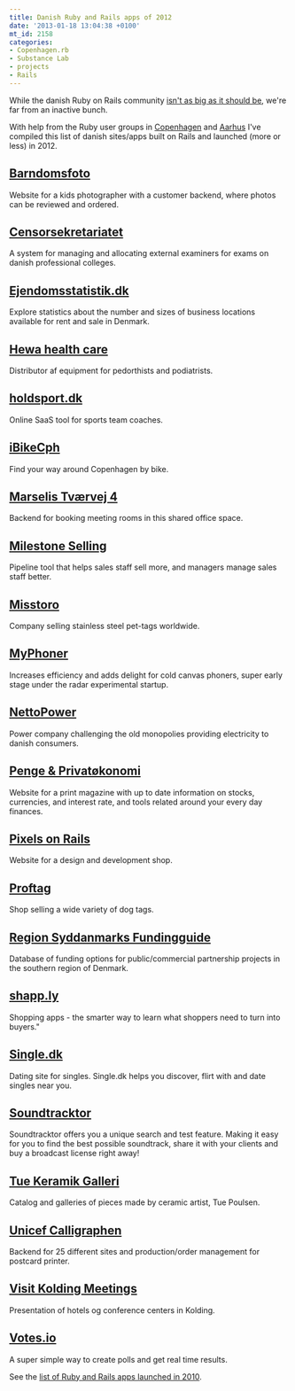 ```yaml
---
title: Danish Ruby and Rails apps of 2012
date: '2013-01-18 13:04:38 +0100'
mt_id: 2158
categories:
- Copenhagen.rb
- Substance Lab
- projects
- Rails
---
```

While the danish Ruby on Rails community [isn't as big as it should be](https://mentalized.net/journal/2011/08/11/the-state-of-ruby-in-denmark/), we're far from an inactive bunch.

With help from the Ruby user groups in [Copenhagen](http://copenhagenrb.dk) and [Aarhus](http://aarhus.rb) I've compiled this list of danish sites/apps built on Rails and launched (more or less) in 2012.

<!--more-->

## [Barndomsfoto](http://barndomsfoto.dk/)

Website for a kids photographer with a customer backend, where photos can be reviewed and ordered.

## [Censorsekretariatet](https://www.censorsekretariatet.dk/)

A system for managing and allocating external examiners for exams on danish professional colleges.

## [Ejendomsstatistik.dk](http://ejendomsstatistik.dk)

Explore statistics about the number and sizes of business locations available for rent and sale in Denmark.

## [Hewa health care](http://hewa.dk/)

Distributor af equipment for pedorthists and podiatrists.

## [holdsport.dk](http://holdsport.dk/)

Online SaaS tool for sports team coaches.

## [iBikeCph](http://ibikecph.dk/)

Find your way around Copenhagen by bike.

## [Marselis Tværvej 4](http://www.marselistvaervej4.dk)

Backend for booking meeting rooms in this shared office space.

## [Milestone Selling](http://www.milestoneselling.dk)

Pipeline tool that helps sales staff sell more, and managers manage sales staff better.

## [Misstoro](http://misstoro.com/)

Company selling stainless steel pet-tags worldwide.

## [MyPhoner](http://www.myphoner.com)

Increases efficiency and adds delight for cold canvas phoners, super early stage under the radar experimental startup.

## [NettoPower](http://www.nettopower.dk/)

Power company challenging the old monopolies providing electricity to danish consumers.

## [Penge & Privatøkonomi](http://penge.dk/)

Website for a print magazine with up to date information on stocks, currencies, and interest rate, and tools related around your every day finances.

## [Pixels on Rails](http://www.pixelsonrails.com)

Website for a design and development shop.

## [Proftag](http://www.proftag.dk/hundetegn/)

Shop selling a wide variety of dog tags.

## [Region Syddanmarks Fundingguide](http://fundingguiden.dk/)

Database of funding options for public/commercial partnership projects in the southern region of Denmark.

## [shapp.ly](http://www.shapp.ly)

Shopping apps - the smarter way to learn what shoppers need to turn into buyers."

## [Single.dk](http://single.dk)

Dating site for singles. Single.dk helps you discover, flirt with and date singles near you.

## [Soundtracktor](http://www.soundtracktor.com/)

Soundtracktor offers you a unique search and test feature. Making it easy for you to find the best possible soundtrack, share it with your clients and buy a broadcast license right away!

## [Tue Keramik Galleri](http://www.tuekeramik.dk/)

Catalog and galleries of pieces made by ceramic artist, Tue Poulsen.

## [Unicef Calligraphen](http://www.calligraphen.dk/dk/unicef-danmark/julekort)

Backend for 25 different sites and production/order management for postcard printer.

## [Visit Kolding Meetings](http://visitkolding-meetings.dk/)

Presentation of hotels og conference centers in Kolding.

## [Votes.io](http://votes.io)

A super simple way to create polls and get real time results.

See the [list of Ruby and Rails apps launched in 2010](https://mentalized.net/journal/2011/01/20/new-ruby-and-rails-apps-in-denmark/).
